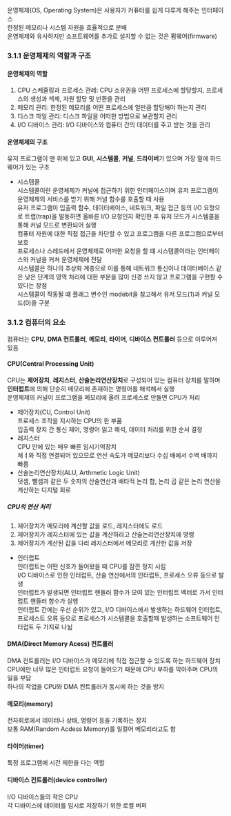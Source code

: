 운영체제(OS, Operating System)은 사용자가 커퓨터를 쉽게 다루게 해주는 인터페이스  
한정된 메모리나 시스템 자원을 효율적으로 분배  
운영체제와 유사하지만 소프트웨어를 추가로 설치할 수 없는 것은 펌웨어(firmware)  

### 3.1.1 운영체제의 역할과 구조  
#### 운영체제의 역할  
1. CPU 스케줄링과 프로세스 관레: CPU 소유권을 어떤 프로세스에 할당할지, 프로세스의 생성과 섹제, 자원 할당 및 반환을 관리  
2. 메모리 관리: 한정된 메모리를 어떤 프로세스에 얼만큼 할당해야 하는지 관리  
3. 디스크 파일 관리: 디스크 파일을 어떠한 방법으로 보관할지 관리  
4. I/O 디바이스 관리: I/O 디바이스와 컴퓨터 간의 데이터를 주고 받는 것을 관리  

#### 운영체제의 구조  
유저 프로그램이 맨 위에 있고 **GUI**, **시스템콜**, **커널**, **드라이버**가 있으며 가장 밑에 하드웨어가 있는 구조  
* 시스템콜  
시스템콜이란 운영체제가 커널에 접근하기 위한 인터페이스이며 유저 프로그램이 운영체제의 서비스를 받기 위해 커널 함수를 호출할 때 사용  
유저 프로그램이 입출력 함수, 데이터베이스, 네트워크, 파일 접근 등의 I/O 요청으로 트랩(trap)을 발동하면 올바른 I/O 요청인지 확인한 후 유저 모드가 시스템콜을 통해 커널 모드로 변환되어 실행  
컴퓨터 자원에 대한 직접 접근을 차단할 수 있고 프로그램을 다른 프로그램으로부터 보호  
프로세스나 스레드에서 운영체제로 어떠한 요청을 할 떄 시스템콜이라는 인터페이스와 커널을 커쳐 운영체제에 전달  
시스템콜은 하나의 추상화 계층으로 이를 통해 네트워크 통신이나 데이터베이스 같은 낮은 단계의 영역 처리에 대한 부분을 많이 신경 쓰지 않고 프로그램을 구현할 수 있다는 장점  
시스템콜이 작동될 떄 플래그 변수인 modebit을 참고해서 유저 모드(1)과 커널 모드(0)을 구분  

### 3.1.2 컴퓨터의 요소  
컴퓨터는 **CPU**, **DMA 컨트롤러**, **메모리**, **타이머**, **디바이스 컨트롤러** 등으로 이루어져 있음  

#### CPU(Central Processing Unit)  
CPU는 **제어장치**, **레지스터**, **산술논리연산장치**로 구성되어 있는 컴퓨터 장치를 말하며 **인터럽트**에 의해 단순히 메모리에 존재하는 명령어를 해석해서 실행  
운영체제의 커널이 프로그램을 메모리에 올려 프로세스로 만들면 CPU가 처리  
* 제어장치(CU, Control Unit)  
프로세스 조작을 지시하는 CPU의 한 부품  
입출력 장치 간 통신 제어, 명령어 읽고 해석, 데이터 처리를 위한 순서 결정  
* 레지스터  
CPU 안에 있는 매우 빠른 임시기억장치  
쳬ㅕ와 직접 연결되어 있으므로 연산 속도가 메모리보다 수십 배에서 수백 배까지 빠름  
* 산술논리연산장치(ALU, Arthmetic Logic Unit)  
덧셈, 뺄셈과 같은 두 숫자의 산술연산과 배타적 논리 합, 논리 곱 같은 논리 연산을 계산하는 디지털 회로  

##### CPU의 연산 처리  
1. 제어장치가 메모리에 계산할 값을 로드, 레지스터에도 로드  
2. 제어장치가 레지스터에 있는 값을 계산하라고 산술논리연산장치에 명령  
3. 제어장치가 계산된 값을 다리 레지스터에서 메모리로 계산한 값을 저장  

* 인터럽트  
인터럽트는 어떤 신호가 들어왔을 때 CPU를 잠깐 정지 시킴  
I/O 디바이스로 인한 인터럽트, 산술 연산에서의 인터럽트, 프로세스 오류 등으로 발생  
인터럽트가 발생되면 인터럽트 핸들러 함수가 모여 있는 인터럽트 벡터로 가서 인터럽트 핸들러 함수가 실행  
인터럽트 간에는 우선 순위가 있고, I/O 디바이스에서 발생하는 하드웨어 인터럽트, 프로세스트 오류 등으로 프로세스가 시스템콜을 호출할때 발생하는 소프트웨어 인터럽트 두 가지로 나뉨  

#### DMA(Direct Memory Acess) 컨트롤러  
DMA 컨트롤러는 I/O 디바이스가 메모리에 직접 접근할 수 있도록 하는 하드웨어 장치  
CPU에만 너무 많은 인터럽트 요청이 들어오기 때문에 CPU 부하를 막아주며 CPU의 일을 부담  
하나의 작업을 CPU와 DMA 컨트롤러가 동시에 하는 것을 방지  

#### 메모리(memory)  
전자회로에서 데이터나 상태, 명령어 등을 기록하는 장치  
보통 RAM(Random Acdess Memory)를 일컬어 메모리라고도 함  

#### 타이머(timer)  
특정 프로그램에 시간 제한을 다는 역할  

#### 디바이스 컨트롤러(device controller)  
I/O 디바이스들의 작은 CPU  
각 디바이스에 데이터를 임시로 저장하기 위한 로컬 버퍼  